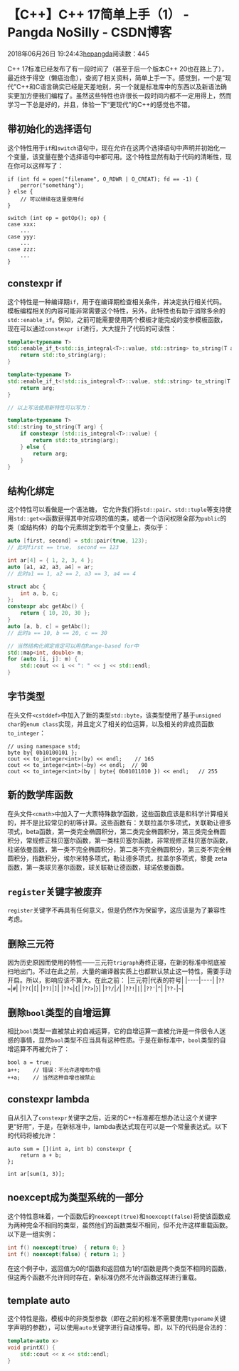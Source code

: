 # 【C++】C++ 17简单上手（1） - Pangda NoSilly - CSDN博客

2018年06月26日 19:24:43[hepangda](https://me.csdn.net/hepangda)阅读数：445


C++ 17标准已经发布了有一段时间了（甚至于后一个版本C++ 20也在路上了），最近终于得空（懒癌治愈），查阅了相关资料，简单上手一下。感觉到，一个是“现代”C++和C语言确实已经是天差地别，另一个就是标准库中的东西以及新语法确实更加方便我们编程了。虽然这些特性也许很长一段时间内都不一定用得上，然而学习一下总是好的，并且，体验一下“更现代”的C++的感觉也不错。

## 带初始化的选择语句

这个特性用于`if`和`switch`语句中，现在允许在这两个选择语句中声明并初始化一个变量，该变量在整个选择语句中都可用。这个特性显然有助于代码的清晰性，现在你可以这样写了：

```
if (int fd = open("filename", O_RDWR | O_CREAT); fd == -1) {
    perror("something");
} else {
    // 可以继续在这里使用fd
}

switch (int op = getOp(); op) {
case xxx:
    ...
case yyy:
    ...
case zzz:
    ...
}
```

## constexpr if

这个特性是一种编译期`if`，用于在编译期检查相关条件，并决定执行相关代码。模板编程相关的内容可能非常需要这个特性，另外，此特性也有助于消除多余的`std::enable_if`。例如，之前可能需要使用两个模板才能完成的变参模板函数，现在可以通过`constexpr if`进行，大大提升了代码的可读性：

```cpp
template<typename T>
std::enable_if_t<std::is_integral<T>::value, std::string> to_string(T arg) {
    return std::to_string(arg);
}

template<typename T>
std::enable_if_t<!std::is_integral<T>::value, std::string> to_string(T arg) {
    return arg;
}

// 以上写法使用新特性可以写为：

template<typename T>
std::string to_string(T arg) {
    if constexpr (std::is_integral<T>::value) {
        return std::to_string(arg);
    } else {
        return arg;
    }
}
```

## 结构化绑定

这个特性可以看做是一个语法糖， 它允许我们将`std::pair`、`std::tuple`等支持使用`std::get<>`函数获得其中对应项的值的类，或者一个访问权限全部为`public`的类（或结构体）的每个元素绑定到若干个变量上，类似于：

```cpp
auto [first, second] = std::pair(true, 123);
// 此时first == true， second == 123

int ar[4] = { 1, 2, 3, 4 };
auto [a1, a2, a3, a4] = ar;
// 此时a1 == 1, a2 == 2, a3 == 3, a4 == 4

struct abc {
    int a, b, c;
};
constexpr abc getAbc() {
    return { 10, 20, 30 };
}
auto [a, b, c] = getAbc();
// 此时a == 10, b == 20, c == 30

// 当然结构化绑定肯定可以用在Range-based for中
std::map<int, double> m;
for (auto [i, j]: m) {
    std::cout << i << ": " << j << std::endl;
}
```

## 字节类型

在头文件`<cstddef>`中加入了新的类型`std::byte`，该类型使用了基于`unsigned char`的`enum class`实现，并且定义了相关的位运算，以及相关的非成员函数`to_integer`：

```
// using namespace std;
byte by{ 0b10100101 };
cout << to_integer<int>(by) << endl;    // 165
cout << to_integer<int>(~by) << endl;  // 90
cout << to_integer<int>(by | byte{ 0b01011010 }) << endl;   // 255
```

## 新的数学库函数

在头文件`<cmath>`中加入了一大票特殊数学函数，这些函数应该是和科学计算相关的，并不是比较常见的初等计算。这些函数有：关联拉盖尔多项式，关联勒让德多项式，beta函数，第一类完全椭圆积分，第二类完全椭圆积分，第三类完全椭圆积分，常规修正柱贝塞尔函数，第一类柱贝塞尔函数，非常规修正柱贝塞尔函数，柱诺依曼函数，第一类不完全椭圆积分，第二类不完全椭圆积分，第三类不完全椭圆积分，指数积分，埃尔米特多项式，勒让德多项式，拉盖尔多项式，黎曼 zeta 函数，第一类球贝塞尔函数，球关联勒让德函数，球诺依曼函数。

## `register`关键字被废弃

`register`关键字不再具有任何意义，但是仍然作为保留字，这应该是为了兼容性考虑。

## 删除三元符

因为历史原因而使用的特性——三元符`trigraph`寿终正寝，在新的标准中彻底被扫地出门。不过在此之前，大量的编译器实质上也都默认禁止这一特性，需要手动开启。所以，影响应该不算大。在此之前：
|三元符|代表的符号|
|----|----|
|`??=`|`#`|
|`??(`|`[`|
|`??)`|`]`|
|`??<`|`{`|
|`??>`|`}`|
|`??/`|`/`|
|`??!`|`|`|
|`??'`|`^`|
|`??-`|`~`|

## 删除`bool`类型的自增运算

相比`bool`类型一直被禁止的自减运算，它的自增运算一直被允许是一件很令人迷惑的事情，显然`bool`类型不应当具有这种性质。于是在新标准中，`bool`类型的自增运算不再被允许了：

```
bool a = true;
a++;    // 错误：不允许递增布尔值
++a;    // 当然这种自增也被禁止
```

## constexpr lambda

自从引入了`constexpr`关键字之后，近来的C++标准都在想办法让这个关键字更“好用”，于是，在新标准中，lambda表达式现在可以是一个常量表达式。以下的代码将被允许：

```
auto sum = [](int a, int b) constexpr {
    return a + b;
};

int ar[sum(1, 3)];
```

## noexcept成为类型系统的一部分

这个特性意味着，一个函数后的`noexcept(true)`和`noexcept(false)`将使该函数成为两种完全不相同的类型，虽然他们的函数类型不相同，但不允许这样重载函数。以下是一组实例：

```cpp
int f() noexcept(true)  { return 0; }
int f() noexcept(false) { return 1; }
```

在这个例子中，返回值为0的f函数和返回值为1的f函数是两个类型不相同的函数，但这两个函数不允许同时存在，新标准仍然不允许函数这样进行重载。

## template auto

这个特性是指，模板中的非类型参数（即在之前的标准不需要使用`typename`关键字声明的参数），可以使用`auto`关键字进行自动推导。即，以下的代码是合法的：

```cpp
template<auto x>
void printX() {
    std::cout << x << std::endl;
}
```

